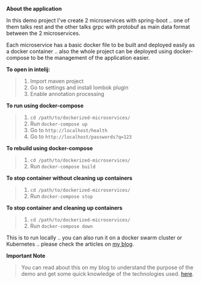 **About the application**

In this demo project I've create 2 microservices with spring-boot .. one of them talks rest and the other talks grpc with protobuf as main data format between the 2 microservices.

Each microservice has a basic docker file to be built and deployed easily as a docker container .. also the whole project can be deployed using docker-compose to be the management of the application easier.

**To open in intelij:**

> 1. Import maven project
> 2. Go to settings and install lombok plugin
> 3. Enable annotation processing

**To run using docker-compose**
> 1. ```cd /path/to/dockerized-microservices/```
> 2. Run ```docker-compose up```
> 3. Go to ```http://localhost/health```
> 4. Go to ```http://localhost/passwords?q=123```

**To rebuild using docker-compose**
> 1. ```cd /path/to/dockerized-microservices/```
> 2. Run ```docker-compose build```

**To stop container without cleaning up containers**
> 1. ```cd /path/to/dockerized-microservices/```
> 2. Run ```docker-compose stop```

**To stop container and cleaning up containers**
> 1. ```cd /path/to/dockerized-microservices/```
> 2. Run ```docker-compose down```

This is to run locally .. you can also run it on a docker swarm cluster or Kubernetes .. please check the articles on [my blog](http://se7so.blogspot.de/2017/04/docker-microservices-all-in-one.html).

**Important Note**

> You can read about this on my blog to understand the purpose of the demo and get some quick knowledge of the technologies used. [here](http://se7so.blogspot.de/2017/04/docker-microservices-all-in-one.html).
